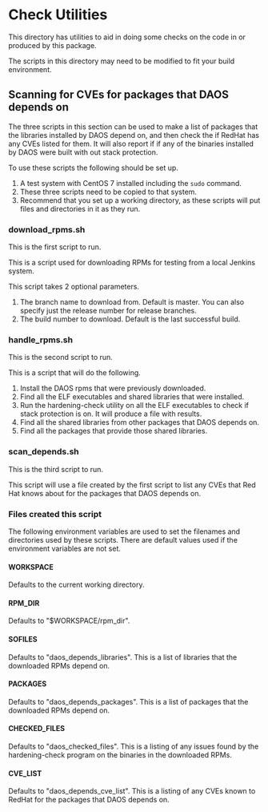 # Check Utilities

This directory has utilities to aid in doing some checks on the code
in or produced by this package.

The scripts in this directory may need to be modified to fit your build
environment.

## Scanning for CVEs for packages that DAOS depends on

The three scripts in this section can be used to make a list of packages
that the libraries installed by DAOS depend on, and then check the if
RedHat has any CVEs listed for them.
It will also report if if any of the binaries installed by DAOS
were built with out stack protection.

To use these scripts the following should be set up.

1. A test system with CentOS 7 installed including the `sudo` command.
1. These three scripts need to be copied to that system.
1. Recommend that you set up a working directory, as these scripts
   will put files and directories in it as they run.

### download_rpms.sh

This is the first script to run.

This is a script used for downloading RPMs for testing from a local
Jenkins system.

This script takes 2 optional parameters.

1. The branch name to download from.  Default is master.
   You can also specify just the release number for release branches.
1. The build number to download.  Default is the last successful build.

### handle_rpms.sh

This is the second script to run.

This is a script that will do the following.

1. Install the DAOS rpms that were previously downloaded.
1. Find all the ELF executables and shared libraries that were installed.
1. Run the hardening-check utility on all the ELF executables to check
   if stack protection is on.  It will produce a file with results.
1. Find all the shared libraries from other packages that DAOS depends on.
1. Find all the packages that provide those shared libraries.

### scan_depends.sh

This is the third script to run.

This script will use a file created by the first script to list any CVEs
that Red Hat knows about for the packages that DAOS depends on.

### Files created this script

The following environment variables are used to set the filenames and
directories used by these scripts.  There are default values used if the
environment variables are not set.

#### WORKSPACE

Defaults to the current working directory.

#### RPM_DIR

Defaults to "$WORKSPACE/rpm_dir".

#### SOFILES

Defaults to "daos_depends_libraries".  This is a list of libraries that
the downloaded RPMs depend on.

#### PACKAGES

Defaults to "daos_depends_packages".  This is a list of packages that
the downloaded RPMs depend on.

#### CHECKED_FILES

Defaults to "daos_checked_files".  This is a listing of any issues found by
the hardening-check program on the binaries in the downloaded RPMs.

#### CVE_LIST

Defaults to "daos_depends_cve_list".  This is a listing of any CVEs known
to RedHat for the packages that DAOS depends on.
